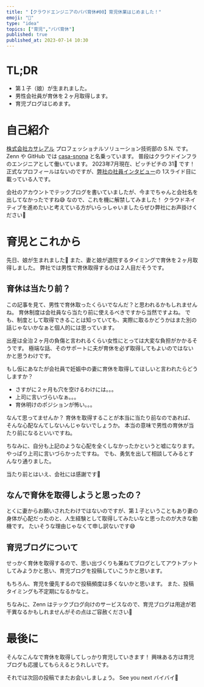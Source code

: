 ```yaml
---
title: "【クラウドエンジニアのパパ育休#00】育児休業はじめました！"
emoji: "🍼"
type: "idea"
topics: ["育児","パパ育休"]
published: true
published_at: 2023-07-14 10:30
---
```


# TL;DR

* 第１子（娘）が生まれました。
* 男性会社員が育休を２ヶ月取得します。
* 育児ブログはじめます。

# 自己紹介

[株式会社カサレアル](https://www.casareal.co.jp/) プロフェッショナルソリューション技術部の S.N. です。
Zenn や GitHub では [casa-snona](https://zenn.dev/casa_snona) と名乗っています。
普段はクラウドインフラのエンジニアとして働いています。
2023年7月現在、ピッチピチの 31🍨 です！
正式なプロフィールはないのですが、[弊社の社員インタビュー](https://www.casareal.co.jp/recruit/career/)の 1スライド目に載っている人です。

会社のアカウントでテックブログを書いていましたが、今までちゃんと会社名を出してなかったですね😅
なので、これを機に解禁してみました！
クラウドネイティブを進めたいと考えている方がいらっしゃいましたらぜひ弊社にお声掛けください🙏

# 育児とこれから

先日、娘が生まれました🙌
また、妻と娘が退院するタイミングで育休を２ヶ月取得しました。
弊社では男性で育休取得するのは２人目だそうです。

## 育休は当たり前？

この記事を見て、男性で育休取ったくらいでなんだ？と思われるかもしれませんね。
育休制度は会社員なら当たり前に使えるべきですから当然ですよね。
でも、制度として取得できることは知っていても、実際に取るかどうかはまた別の話じゃないかなぁと個人的には思っています。

出産は全治２ヶ月の負傷と言われるくらい女性にとっては大変な負担がかかるそうです。
極端な話、そのサポートに夫が育休を必ず取得してもよいのではないかと思うわけです。

もし仮にあなたが会社員で妊娠中の妻に育休を取得してほしいと言われたらどうしますか？

* さすがに２ヶ月も穴を空けるわけには。。。
* 上司に言いづらいなぁ。。。
* 育休明けのポジションが怖い。。。

なんて思ってませんか？
育休を取得することが本当に当たり前なのであれば、そんな心配なんてしないんじゃないでしょうか。
本当の意味で男性の育休が当たり前になるといいですね。

ちなみに、自分も上記のような心配を全くしなかったかというと嘘になります。
やっぱり上司に言いづらかったですね。
でも、勇気を出して相談してみるとすんなり通りました。

当たり前とはいえ、会社には感謝です🙇

## なんで育休を取得しようと思ったの？

とくに妻からお願いされたわけではないのですが、第１子ということもあり妻の身体が心配だったのと、人生経験として取得してみたいなと思ったのが大きな動機です。
たいそうな理由じゃなくて申し訳ないです😅

## 育児ブログについて

せっかく育休を取得するので、思い出づくりも兼ねてブログとしてアウトプットしてみようかと思い、育児ブログを投稿していこうかと思います。

もちろん、育児を優先するので投稿頻度は多くないかと思います。
また、投稿タイミングも不定期になるかなと。

ちなみに、Zenn はテックブログ向けのサービスなので、育児ブログは用途が若干異なるかもしれませんがその点はご容赦ください🙏

# 最後に

そんなこんなで育休を取得してしっかり育児していきます！
興味ある方は育児ブログも応援してもらえるとうれしいです。

それでは次回の投稿でまたお会いしましょう。
See you next バイバイ👋
